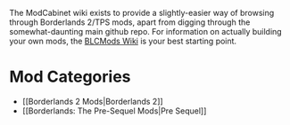 The ModCabinet wiki exists to provide a slightly-easier way of browsing through
Borderlands 2/TPS mods, apart from digging through the somewhat-daunting main
github repo.  For information on actually building your own mods, the [BLCMods
Wiki](https://github.com/BLCM/BLCMods/wiki) is your best starting point.

# Mod Categories

* [[Borderlands 2 Mods|Borderlands 2]]
* [[Borderlands: The Pre-Sequel Mods|Pre Sequel]]
